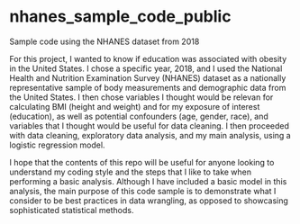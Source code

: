 # nhanes_sample_code_public
Sample code using the NHANES dataset from 2018

For this project, I wanted to know if education was associated with obesity in the United States. I chose a specific year, 2018, and I used the National Health and Nutrition Examination Survey (NHANES) dataset as a nationally representative sample of body measurements and demographic data from the United States. I then chose variables I thought would be relevan for calculating BMI (height and weight) and for my exposure of interest (education), as well as potential confounders (age, gender, race), and variables that I thought would be useful for data cleaning. I then proceeded with data cleaning, exploratory data analysis, and my main analysis, using a logistic regression model.

I hope that the contents of this repo will be useful for anyone looking to understand my coding style and the steps that I like to take when performing a basic analysis. Although I have included a basic model in this analysis, the main purpose of this code sample is to demonstrate what I consider to be best practices in data wrangling, as opposed to showcasing sophisticated statistical methods.
